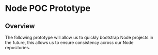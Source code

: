 # Node POC Prototype

## Overview

The following prototype will allow us to quickly bootstrap Node projects in the future, this allows us to ensure consistency across our Node repositories.
